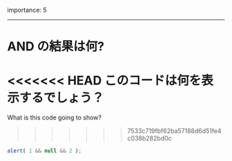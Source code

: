 importance: 5

---

# AND の結果は何?

<<<<<<< HEAD
このコードは何を表示するでしょう？
=======
What is this code going to show?
>>>>>>> 7533c719fbf62ba57188d6d51fe4c038b282bd0c

```js
alert( 1 && null && 2 );
```
